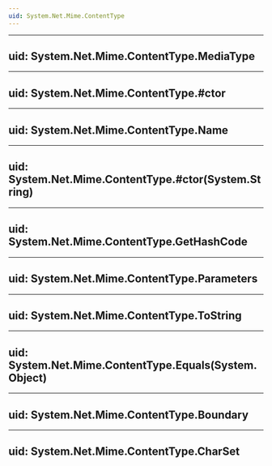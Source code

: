 ```yaml
---
uid: System.Net.Mime.ContentType
---
```


---
uid: System.Net.Mime.ContentType.MediaType
---

---
uid: System.Net.Mime.ContentType.#ctor
---

---
uid: System.Net.Mime.ContentType.Name
---

---
uid: System.Net.Mime.ContentType.#ctor(System.String)
---

---
uid: System.Net.Mime.ContentType.GetHashCode
---

---
uid: System.Net.Mime.ContentType.Parameters
---

---
uid: System.Net.Mime.ContentType.ToString
---

---
uid: System.Net.Mime.ContentType.Equals(System.Object)
---

---
uid: System.Net.Mime.ContentType.Boundary
---

---
uid: System.Net.Mime.ContentType.CharSet
---
